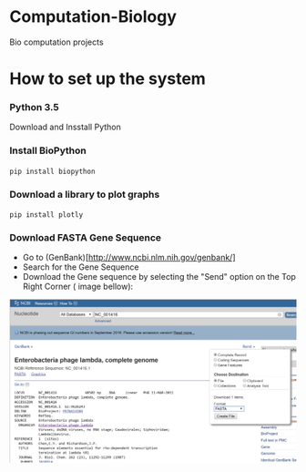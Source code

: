 # Computation-Biology
Bio computation projects 


# How to set up the system

### Python 3.5 
Download and Insstall Python 

### Install BioPython 

 `pip install biopython`

### Download a library to plot graphs 

 `pip install plotly`

### Download FASTA Gene Sequence 

*  Go to  (GenBank)[http://www.ncbi.nlm.nih.gov/genbank/]
*  Search for the Gene Sequence 
*  Download the Gene sequence by selecting the "Send" option on the Top Right Corner ( image bellow):

![image](https://github.com/ICMC/Computation-Biology/blob/master/GenBank.PNG)



